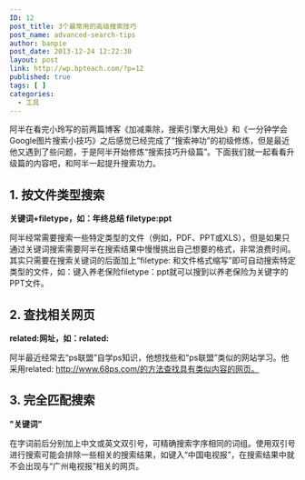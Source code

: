 ```yaml
---
ID: 12
post_title: 3个最常用的高级搜索技巧
post_name: advanced-search-tips
author: banpie
post_date: 2013-12-24 12:22:30
layout: post
link: http://wp.bpteach.com/?p=12
published: true
tags: [ ]
categories:
  - 工具
---
```

阿半在看完小玲写的前两篇博客《加减乘除，搜索引擎大用处》和《一分钟学会Google图片搜索小技巧》之后感觉已经完成了“搜索神功”的初级修炼，但是最近他又遇到了些问题，于是阿半开始修炼“搜索技巧升级篇”。下面我们就一起看看升级篇的内容吧，和阿半一起提升搜索功力。

## 1. 按文件类型搜索

**关键词+filetype，如：年终总结 filetype:ppt**

阿半经常需要搜索一些特定类型的文件（例如，PDF、PPT或XLS），但是如果只通过关键词搜索需要阿半在搜索结果中慢慢挑出自己想要的格式，非常浪费时间。其实只需要在搜索关键词的后面加上“filetype: 和文件格式缩写”即可自动搜索特定类型的文件，如：键入养老保险filetype：ppt就可以搜到以养老保险为关键字的PPT文件。

## 2. 查找相关网页

**related:网址，如：related:**

阿半最近经常去“ps联盟”自学ps知识，他想找些和“ps联盟”类似的网站学习。他采用related: http://www.68ps.com/的方法查找具有类似内容的网页。

## 3. 完全匹配搜索

**"关键词"**

在字词前后分别加上中文或英文双引号，可精确搜索字序相同的词组。使用双引号进行搜索可能会排除一些相关的搜索结果，如键入“中国电视报”，在搜索结果中就不会出现与“广州电视报”相关的网页。